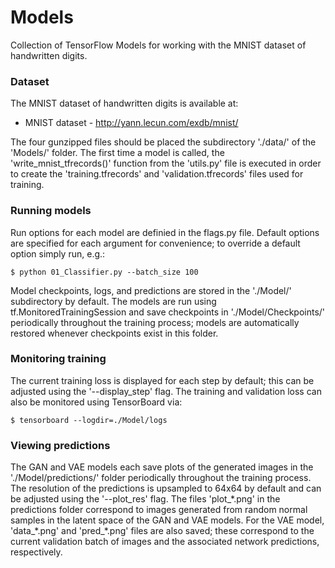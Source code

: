 # Models
Collection of TensorFlow Models for working with the MNIST dataset of handwritten digits.

### Dataset
The MNIST dataset of handwritten digits is available at:
* MNIST dataset - http://yann.lecun.com/exdb/mnist/
    
The four gunzipped files should be placed the subdirectory './data/' of the 'Models/' folder.  The first time a model is called, the 'write_mnist_tfrecords()' function from the 'utils.py' file is executed in order to create the 'training.tfrecords' and 'validation.tfrecords' files used for training.  

### Running models
Run options for each model are definied in the flags.py file.  Default options are specified for each argument for convenience; to override a default option simply run, e.g.:
```
$ python 01_Classifier.py --batch_size 100
```

Model checkpoints, logs, and predictions are stored in the './Model/' subdirectory by default.  The models are run using tf.MonitoredTrainingSession and save checkpoints in './Model/Checkpoints/' periodically throughout the training process; models are automatically restored whenever checkpoints exist in this folder.

### Monitoring training
The current training loss is displayed for each step by default; this can be adjusted using the '--display_step' flag.  The training and validation loss can also be monitored using TensorBoard via:
```
$ tensorboard --logdir=./Model/logs
```

### Viewing predictions
The GAN and VAE models each save plots of the generated images in the './Model/predictions/' folder periodically throughout the training process.  The resolution of the predictions is upsampled to 64x64 by default and can be adjusted using the '--plot_res' flag.  The files 'plot_\*.png' in the predictions folder correspond to images generated from random normal samples in the latent space of the GAN and VAE models.  For the VAE model, 'data_\*.png' and 'pred_\*.png' files are also saved; these correspond to the current validation batch of images and the associated network predictions, respectively.